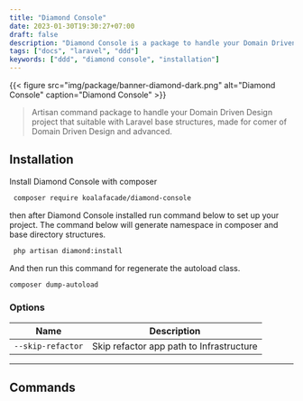 ```yaml
---
title: "Diamond Console"
date: 2023-01-30T19:30:27+07:00
draft: false
description: "Diamond Console is a package to handle your Domain Driven Design (DDD) based on Laravel"
tags: ["docs", "laravel", "ddd"]
keywords: ["ddd", "diamond console", "installation"]
---
```


{{< figure
    src="img/package/banner-diamond-dark.png"
    alt="Diamond Console"
    caption="Diamond Console"
    >}}

> Artisan command package to handle your Domain Driven Design project that suitable with Laravel base structures, made for comer of Domain Driven Design and advanced.

## Installation

Install Diamond Console with composer

```bash
 composer require koalafacade/diamond-console
```

then after Diamond Console installed run command below to set up your project.
The command below will generate namespace in composer and base directory structures.

```bash
 php artisan diamond:install
```

And then run this command for regenerate the autoload class.

```bash
composer dump-autoload
```

### Options

|      Name         |               Description                |
|:-----------------:|:----------------------------------------:|
| `--skip-refactor` | Skip refactor app path to Infrastructure |

---

## Commands
